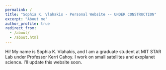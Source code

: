 ```yaml
---
permalink: /
title: "Sophia K. Vlahakis - Personal Website -- UNDER CONSTRUCTION"
excerpt: "About me"
author_profile: true
redirect_from: 
  - /about/
  - /about.html
---
```

Hi! My name is Sophia K. Vlahakis, and I am a graduate student at MIT STAR Lab under Professor Kerri Cahoy. I work on small satellites and exoplanet science. I'll update this website soon.

